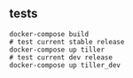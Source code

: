 ## tests

    docker-compose build
    # test current stable release
    docker-compose up tiller
    # test current dev release
    docker-compose up tiller_dev